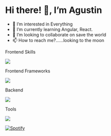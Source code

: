 # Hi there! 👋, I’m Agustin

- 👀 I’m interested in Everything
- 🌱 I’m currently learning Angular, React.
- 💞️ I’m looking to collaborate on save the world 
- 📫 How to reach me?......looking to the moon 

<!---
l3on3l4/l3on3l4 is a ✨ special ✨ repository because its `README.md` (this file) appears on your GitHub profile.
You can click the Preview link to take a look at your changes.
--->

<p align="left">  
    Frontend Skills  
</p>

<p align="left">  
    <img src="https://skillicons.dev/icons?i=html,css,js,sass,tailwind,bootstrap" />  
</p>

<p align="left">  
    Frontend Frameworks  
</p>

<p align="left">  
    <img src="https://skillicons.dev/icons?i=angular,react,vite,vue" />  
</p>

<p align="left">  
    Backend  
</p>

<p align="left">  
    <img src="https://skillicons.dev/icons?i=spring,java,mongodb,mysql" />  
</p>

<p align="left">  
    Tools  
</p>

<p align="left">  
    <img src="https://skillicons.dev/icons?i=docker,figma,firebase,git,github,heroku,netlify,ps,vscode,idea" />  
</p>

[![Spotify](http://spotify-profile-9lulrc1t2-ea-morales.vercel.app/api/spotify-playing)](https://open.spotify.com/user/USER_NAME)
